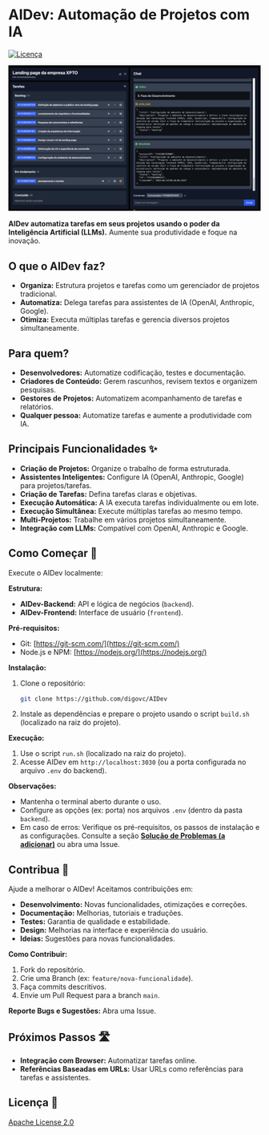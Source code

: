 # AIDev: Automação de Projetos com IA

[![Licença](https://img.shields.io/badge/License-Apache%202.0-blue.svg)](https://opensource.org/licenses/Apache-2.0)

![Exemplo](exemple.png)

**AIDev automatiza tarefas em seus projetos usando o poder da Inteligência Artificial (LLMs).**  Aumente sua produtividade e foque na inovação.

## O que o AIDev faz?

*   **Organiza:**  Estrutura projetos e tarefas como um gerenciador de projetos tradicional.
*   **Automatiza:**  Delega tarefas para assistentes de IA (OpenAI, Anthropic, Google).
*   **Otimiza:** Executa múltiplas tarefas e gerencia diversos projetos simultaneamente.

## Para quem?

*   **Desenvolvedores:** Automatize codificação, testes e documentação.
*   **Criadores de Conteúdo:** Gerem rascunhos, revisem textos e organizem pesquisas.
*   **Gestores de Projetos:**  Automatizem acompanhamento de tarefas e relatórios.
*   **Qualquer pessoa:**  Automatize tarefas e aumente a produtividade com IA.

## Principais Funcionalidades ✨

*   **Criação de Projetos:** Organize o trabalho de forma estruturada.
*   **Assistentes Inteligentes:**  Configure IA (OpenAI, Anthropic, Google) para projetos/tarefas.
*   **Criação de Tarefas:**  Defina tarefas claras e objetivas.
*   **Execução Automática:**  A IA executa tarefas individualmente ou em lote.
*   **Execução Simultânea:**  Execute múltiplas tarefas ao mesmo tempo.
*   **Multi-Projetos:** Trabalhe em vários projetos simultaneamente.
*   **Integração com LLMs:** Compatível com OpenAI, Anthropic e Google.

## Como Começar 🚀

Execute o AIDev localmente:

**Estrutura:**

*   **AIDev-Backend:** API e lógica de negócios (`backend`).
*   **AIDev-Frontend:** Interface de usuário (`frontend`).

**Pré-requisitos:**

*   Git: [https://git-scm.com/](https://git-scm.com/)
*   Node.js e NPM: [https://nodejs.org/](https://nodejs.org/)

**Instalação:**

1.  Clone o repositório:

    ```bash
    git clone https://github.com/digovc/AIDev
    ```
2.  Instale as dependências e prepare o projeto usando o script `build.sh` (localizado na raiz do projeto).

**Execução:**

1. Use o script `run.sh` (localizado na raiz do projeto).
2. Acesse AIDev em `http://localhost:3030` (ou a porta configurada no arquivo `.env` do backend).

**Observações:**

*   Mantenha o terminal aberto durante o uso.
*   Configure as opções (ex: porta) nos arquivos `.env` (dentro da pasta `backend`).
*   Em caso de erros: Verifique os pré-requisitos, os passos de instalação e as configurações.  Consulte a seção [**Solução de Problemas (a adicionar)**](#solucao-de-problemas) ou abra uma Issue.

## Contribua 🤝

Ajude a melhorar o AIDev!  Aceitamos contribuições em:

*   **Desenvolvimento:** Novas funcionalidades, otimizações e correções.
*   **Documentação:** Melhorias, tutoriais e traduções.
*   **Testes:**  Garantia de qualidade e estabilidade.
*   **Design:** Melhorias na interface e experiência do usuário.
*   **Ideias:** Sugestões para novas funcionalidades.

**Como Contribuir:**

1.  Fork do repositório.
2.  Crie uma Branch (ex: `feature/nova-funcionalidade`).
3.  Faça commits descritivos.
4.  Envie um Pull Request para a branch `main`.

**Reporte Bugs e Sugestões:** Abra uma Issue.

## Próximos Passos 🛣️

*   **Integração com Browser:** Automatizar tarefas online.
*   **Referências Baseadas em URLs:**  Usar URLs como referências para tarefas e assistentes.

## Licença 📄

[Apache License 2.0](https://opensource.org/licenses/Apache-2.0)
